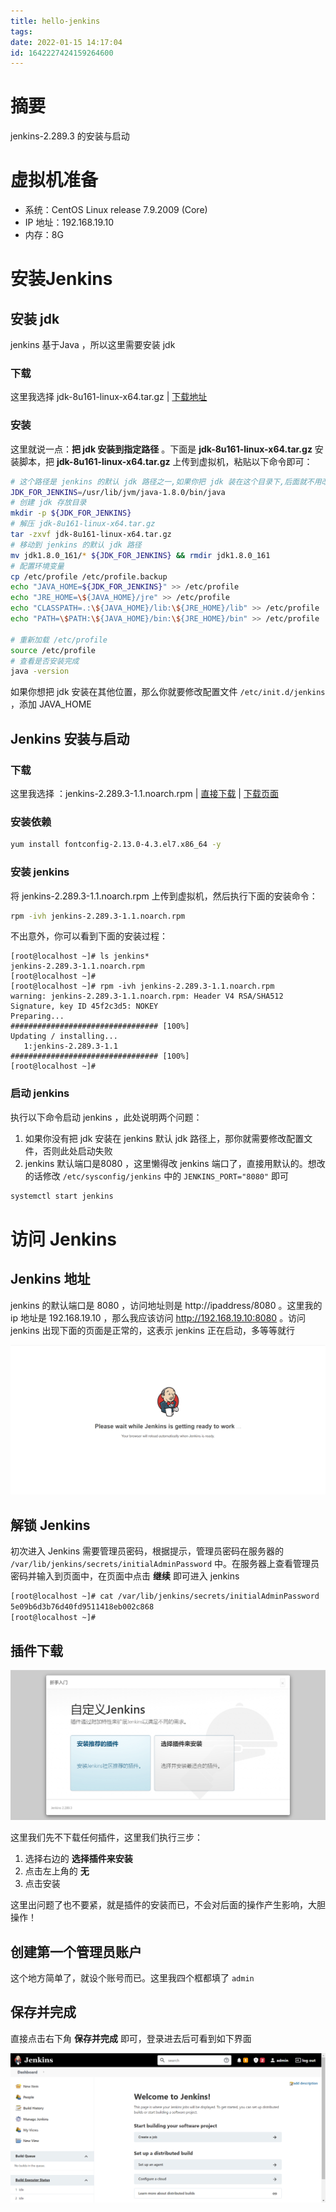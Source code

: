 ```yaml
---
title: hello-jenkins
tags: 
date: 2022-01-15 14:17:04
id: 1642227424159264600
---
```

# 摘要

jenkins-2.289.3 的安装与启动

# 虚拟机准备

- 系统：CentOS Linux release 7.9.2009 (Core)
- IP 地址：192.168.19.10
- 内存：8G

# 安装Jenkins

## 安装 jdk

jenkins 基于Java ，所以这里需要安装 jdk 

### 下载

这里我选择 jdk-8u161-linux-x64.tar.gz | [下载地址](https://www.oracle.com/java/technologies/javase/javase8-archive-downloads.html) 

### 安装

这里就说一点：**把 jdk 安装到指定路径** 。下面是 **jdk-8u161-linux-x64.tar.gz** 安装脚本，把 **jdk-8u161-linux-x64.tar.gz** 上传到虚拟机，粘贴以下命令即可：

```sh
# 这个路径是 jenkins 的默认 jdk 路径之一,如果你把 jdk 装在这个目录下,后面就不用改配置文件了
JDK_FOR_JENKINS=/usr/lib/jvm/java-1.8.0/bin/java
# 创建 jdk 存放目录
mkdir -p ${JDK_FOR_JENKINS}
# 解压 jdk-8u161-linux-x64.tar.gz
tar -zxvf jdk-8u161-linux-x64.tar.gz
# 移动到 jenkins 的默认 jdk 路径
mv jdk1.8.0_161/* ${JDK_FOR_JENKINS} && rmdir jdk1.8.0_161
# 配置环境变量
cp /etc/profile /etc/profile.backup
echo "JAVA_HOME=${JDK_FOR_JENKINS}" >> /etc/profile
echo "JRE_HOME=\${JAVA_HOME}/jre" >> /etc/profile
echo "CLASSPATH=.:\${JAVA_HOME}/lib:\${JRE_HOME}/lib" >> /etc/profile
echo "PATH=\$PATH:\${JAVA_HOME}/bin:\${JRE_HOME}/bin" >> /etc/profile

# 重新加载 /etc/profile
source /etc/profile
# 查看是否安装完成
java -version
```

如果你想把 jdk 安装在其他位置，那么你就要修改配置文件 `/etc/init.d/jenkins` ，添加 JAVA_HOME

## Jenkins 安装与启动

### 下载

这里我选择 ：jenkins-2.289.3-1.1.noarch.rpm | [直接下载](https://github.com/jenkinsci/jenkins/releases/download/jenkins-2.289.3/jenkins-2.289.3-1.1.noarch.rpm) | [下载页面](https://github.com/jenkinsci/jenkins/releases/tag/jenkins-2.289.3) 

### 安装依赖

```sh
yum install fontconfig-2.13.0-4.3.el7.x86_64 -y
```

### 安装 jenkins 

将 jenkins-2.289.3-1.1.noarch.rpm 上传到虚拟机，然后执行下面的安装命令：

```sh
rpm -ivh jenkins-2.289.3-1.1.noarch.rpm 
```

不出意外，你可以看到下面的安装过程：

```
[root@localhost ~]# ls jenkins*
jenkins-2.289.3-1.1.noarch.rpm
[root@localhost ~]# 
[root@localhost ~]# rpm -ivh jenkins-2.289.3-1.1.noarch.rpm 
warning: jenkins-2.289.3-1.1.noarch.rpm: Header V4 RSA/SHA512 Signature, key ID 45f2c3d5: NOKEY
Preparing...                          ################################# [100%]
Updating / installing...
   1:jenkins-2.289.3-1.1              ################################# [100%]
[root@localhost ~]#
```

### 启动 jenkins 

执行以下命令启动 jenkins ，此处说明两个问题：

1. 如果你没有把 jdk 安装在 jenkins 默认 jdk 路径上，那你就需要修改配置文件，否则此处启动失败
2. jenkins 默认端口是8080 ，这里懒得改 jenkins 端口了，直接用默认的。想改的话修改 `/etc/sysconfig/jenkins` 中的 `JENKINS_PORT="8080"` 即可

```sh
systemctl start jenkins
```

# 访问 Jenkins 

## Jenkins 地址

jenkins 的默认端口是 8080 ，访问地址则是 http://ipaddress/8080 。这里我的 ip 地址是 192.168.19.10 ，那么我应该访问 http://192.168.19.10:8080 。访问 jenkins 出现下面的页面是正常的，这表示 jenkins 正在启动，多等等就行

![image-20220115144231693](assets/images/image-20220115144231693.png)

## 解锁 Jenkins

初次进入 Jenkins 需要管理员密码，根据提示，管理员密码在服务器的 `/var/lib/jenkins/secrets/initialAdminPassword` 中。在服务器上查看管理员密码并输入到页面中，在页面中点击 **继续** 即可进入 jenkins 

```sh
[root@localhost ~]# cat /var/lib/jenkins/secrets/initialAdminPassword
5e09b6d3b76d40fd9511418eb002c868
[root@localhost ~]# 
```

## 插件下载

![image-20220115144529098](assets/images/image-20220115144529098.png)

这里我们先不下载任何插件，这里我们执行三步：

1. 选择右边的 **选择插件来安装** 
2. 点击左上角的 **无** 
3. 点击安装

这里出问题了也不要紧，就是插件的安装而已，不会对后面的操作产生影响，大胆操作！

## 创建第一个管理员账户

这个地方简单了，就设个账号而已。这里我四个框都填了 `admin` 

## 保存并完成

直接点击右下角 **保存并完成** 即可，登录进去后可看到如下界面

![image-20220115171802994](assets/images/image-20220115171802994.png)









